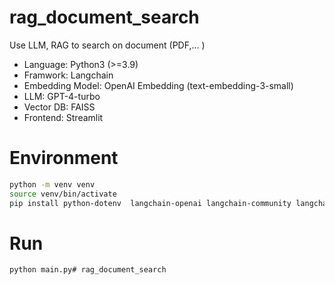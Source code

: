 # rag_document_search
Use LLM, RAG to search on document (PDF,... )

- Language: Python3 (>=3.9)
- Framwork: Langchain 
- Embedding Model: OpenAI Embedding (text-embedding-3-small)
- LLM: GPT-4-turbo
- Vector DB: FAISS
- Frontend: Streamlit

# Environment

```bash
python -m venv venv
source venv/bin/activate
pip install python-dotenv  langchain-openai langchain-community langchain openai faiss-cpu streamlit pypdf
```
# Run 
```bash
python main.py# rag_document_search
```